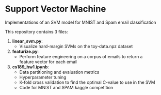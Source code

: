 # Support Vector Machine
Implementations of an SVM model for MNIST and Spam email classification

This repository contains 3 files:
1. **linear_svm.py**:
    - Visualize hard-margin SVMs on the toy-data.npz dataset
2. **featurize.py**:
    - Perform feature engineering on a corpus of emails to return a feature vector for each email
4. **cs189_hw1.ipynb**:
    - Data partitioning and evaluation metrics
    - Hyperparameter tuning 
    - K-fold cross validation to find the optimal C-value to use in the SVM
    - Code for MNIST and SPAM kaggle competition
